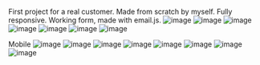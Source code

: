 First project for a real customer.
Made from scratch by myself.
Fully responsive.
Working form, made with email.js.
![image](https://github.com/gapinsky/hoodmood/assets/139881075/98d7f20c-a082-4553-a161-68971ac4be2e)
![image](https://github.com/gapinsky/hoodmood/assets/139881075/3eda1673-aa2d-45fa-baf5-034eb2b71650)
![image](https://github.com/gapinsky/hoodmood/assets/139881075/f6796b2b-eae1-45d1-ae11-fb0f219b2130)
![image](https://github.com/gapinsky/hoodmood/assets/139881075/1454db2c-9c77-4797-9cad-fd5c0ba1b310)
![image](https://github.com/gapinsky/hoodmood/assets/139881075/6ad2b336-88b3-4342-a1a6-8b49d796d742)
![image](https://github.com/gapinsky/hoodmood/assets/139881075/ca9dca43-5400-4e59-9e03-31d31826db92)
![image](https://github.com/gapinsky/hoodmood/assets/139881075/64e3edb4-962e-43bd-ae1a-c521c31c3508)

Mobile
![image](https://github.com/gapinsky/hoodmood/assets/139881075/e4b75303-6198-4255-8063-6c2eec16676c)
![image](https://github.com/gapinsky/hoodmood/assets/139881075/0a1664ba-5018-4560-88a8-20717bf078df)
![image](https://github.com/gapinsky/hoodmood/assets/139881075/2df91879-5d6b-481b-b70f-13a2c589461b)
![image](https://github.com/gapinsky/hoodmood/assets/139881075/29804457-2b83-4867-a5b2-3e1296234be2)
![image](https://github.com/gapinsky/hoodmood/assets/139881075/c6d6d90f-3066-4203-ab7f-4bd5eeaabc35)
![image](https://github.com/gapinsky/hoodmood/assets/139881075/e884fd44-26b2-444f-8468-752027671ecd)
![image](https://github.com/gapinsky/hoodmood/assets/139881075/96514198-a83f-4fe3-9432-b02bd6a1f065)
![image](https://github.com/gapinsky/hoodmood/assets/139881075/b519fdc4-d48f-4d32-afd0-a4a69b6df708)
